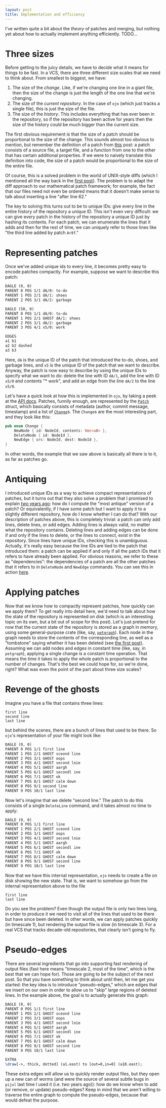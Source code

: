 ```yaml
---
layout: post
title: Implementation and efficiency
---
```


I've written quite a bit about the *theory* of patches and merging, but nothing
yet about how to actually implement anything efficiently. TODO...

# Three sizes

Before getting to the juicy details, we have to decide what it means for things
to be fast. In a VCS, there are three different size scales that we need
to think about. From smallest to biggest, we have:

1. The size of the *change*. Like, if we're changing one line in a giant file,
   then the size of the change is just the length of the one line that we're
   changing.
2. The size of the *current repository*. In the case of `ojo` (which just tracks
   a single file), this is just the size of the file.
3. The size of the *history*. This includes everything that has ever been in
   the repository, so if the repository has been active for years then the size
   of the history could be much bigger than the current size.

The first obvious requirement is that the size of a patch should be
proportional to the size of the change. This sounds almost too obvious to
mention, but remember the definition of a patch from [this](https://??) post: a
patch consists of a source file, a target file, and a function from one to the
other that has certain additional properties. If we were to naively translate
this definition into code, the size of a patch would be proportional to the
size of the entire file.

Of course, this is a solved problem in the world of UNIX-style diffs (which I
mentioned all the way back in the [first post](https://??)). The problem is to 
adapt the diff approach to our mathematical patch framework; for example, the
fact that our files need not even be ordered means that it doesn't make sense
to talk about inserting a line "after line 62."

The key to solving this turns out to be to unique IDs: give every line in the
entire history of the repository a unique ID. This isn't even very difficult:
we can give every patch in the history of the repository a unique ID just by
hashing its contents. For each patch, we can enumerate the lines that it adds
and then for the rest of time, we can uniquely refer to those lines like "the
third line added by patch `Ar8f`."

# Representing patches

Once we've added unique ids to every line, it becomes pretty easy to encode
patches compactly. For example, suppose we want to describe this patch:

```tikz
DAGLE (0, 0)
PARENT 0 POS 1/1 dA/0: to-do
PARENT 1 POS 2/1 dA/1: shoes
PARENT 2 POS 3/1 dA/2: garbage

DAGLE (50, 0)
PARENT 0 POS 1/1 dA/0: to-do
PARENT 1 POS 2/1 GHOST dA/1: shoes
PARENT 2 POS 3/1 dA/2: garbage
PARENT 3 POS 4/1 x5/0: work

EDGES
a1 b1
a2 b2 dashed
a3 b3
```

Here, `dA` is the unique ID of the patch that introduced the to-do, shoes, and
garbage lines, and `x5` is the unique ID of the patch that we want to describe.
Anyway, the patch is now easy to describe by using the unique IDs to specify
what we want to do: delete the line with ID `dA/1`, add the line with ID `x5/0`
and contents "\* work", and add an edge from the line `dA/2` to the line
`x5/0`.

Let's have a quick look at how this is implemented in `ojo`, by taking a peek at
the [API docs](https://??). Patches, funnily enough, are represented by the
[`Patch`](https://??) struct, which basically consists of metadata (author,
commit message, timestamp) and a list of [`Change`](https://??)s. The `Change`s
are the most interesting part, and they look like this:

```rust
pub enum Change {
    NewNode { id: NodeId, contents: Vec<u8> },
    DeleteNode { id: NodeId },
    NewEdge { src: NodeId, dest: NodeId },
}
```

In other words, the example that we saw above is basically all there is to it,
as far as patches go.

# Antiquing

I introduced unique IDs as a way to achieve compact representations of patches,
but it turns out that they also solve a problem that I promised to explain [two
years ago](https://jneem.github.io/pijul/): how do I compute the "most antique"
version of a patch? Or equivalently, if I have some patch but I want to apply
it to a slightly different repository, how do I know whether I can do that?
With our description of patches above, this is completely trivial: a patch can
only add lines, delete lines, or add edges. Adding lines is always valid, no
matter what the repository contains. Deleting lines and adding edges can be
done if and only if the lines to delete, or the lines to connect, exist in the
repository. Since lines have unique IDs, checking this is unambiguous.
Actually, it's really easy because the line IDs are tied to the patch that
introduced them: a patch can be applied if and only if all the patch IDs that
it refers to have already been applied. For obvious reasons, we refer to these
as "dependencies": the dependencies of a patch are all the other patches that
it refers to in `DeleteNode` and `NewEdge` commands. You can see this in action
[here](https://github.com/jneem/ojo/blob/c0eac6d5248e6ef4f811b72819794786b54f09a4/libojo/src/patch.rs#L203).

# Applying patches

Now that we know how to compactly represent patches, how quickly can we apply
them?  To get really into detail here, we'd need to talk about how the state of
the repository is represented on disk (which is an interesting topic on its
own, but a bit out of scope for this post). Let's just pretend for now that the
current state of the repository is stored as a graph in memory, using some
general-purpose crate
(like, say, [`petgraph`](https://docs.rs/petgraph/0.4.13/petgraph/)).
Each node in the graph needs to store the contents of the corresponding line,
as well as a "tombstone" saying whether it has been deleted
(see [the first post](https://jneem.github.io/merging/)). Assuming we can
add nodes and edges in constant time (like, say, in `petgraph`), applying
a single change is a constant time operation. That means the time it takes
to apply the whole patch is proportional to the number of changes.
That's the best we could hope for, so we're done, right? What was even the
point of the part about three size scales?

# Revenge of the ghosts

Imagine you have a file that contains three lines:

```text
first line
second line
last line
```

but behind the scenes, there are a bunch of lines that used to be there. So
`ojo`'s representation of your file might look like:

```tikz
DAGLE (0, 0)
PARENT 0 POS 1/1 first line
PARENT 1 POS 2/1 GHOST sceond line
PARENT 2 POS 3/1 GHOST oops
PARENT 3 POS 4/1 GHOST second lnie
PARENT 4 POS 5/1 GHOST aargh
PARENT 5 POS 6/1 GHOST secondl ine
PARENT 6 POS 7/1 GHOST ok
PARENT 7 POS 8/1 GHOST calm down
PARENT 8 POS 9/1 second line
PARENT 9 POS 10/1 last line
```

Now let's imagine that we delete "second line." The patch to do this consists
of a single `DeleteLine` command, and it takes almost no time to apply:

```tikz
DAGLE (0, 0)
PARENT 0 POS 1/1 first line
PARENT 1 POS 2/1 GHOST sceond line
PARENT 2 POS 3/1 GHOST oops
PARENT 3 POS 4/1 GHOST second lnie
PARENT 4 POS 5/1 GHOST aargh
PARENT 5 POS 6/1 GHOST secondl ine
PARENT 6 POS 7/1 GHOST ok
PARENT 7 POS 8/1 GHOST calm down
PARENT 8 POS 9/1 GHOST second line
PARENT 9 POS 10/1 last line
```

Now that we have this internal representation, `ojo` needs to create a file
on disk showing the new state. That is, we want to somehow go from the internal
representation above to the file

```text
first line
last line
```

Do you see the problem? Even though the output file is only two lines long, in
order to produce it we need to visit all of the lines that used to be there but
have since been deleted. In other words, we can apply patches quickly (in
timescale 1), but rendering the output file is slow (in timescale 3). For a
real VCS that tracks decade-old repositories, that clearly isn't going to fly.

# Pseudo-edges

There are several ingredients that go into supporting fast rendering of output
files (fast here means "timescale 2, most of the time", which is the best that
we can hope for). Those are going to be the subject of the next post. So that
you have something to think about until then, let me get you started: the key
idea is to introduce "pseudo-edges," which are edges that we insert on our own
in order to allow us to "skip" large regions of deleted lines. In the example
above, the goal is to actually generate this graph:

```tikz
DAGLE (0, 0)
PARENT 0 POS 1/1 first line
PARENT 1 POS 2/1 GHOST sceond line
PARENT 2 POS 3/1 GHOST oops
PARENT 3 POS 4/1 GHOST second lnie
PARENT 4 POS 5/1 GHOST aargh
PARENT 5 POS 6/1 GHOST secondl ine
PARENT 6 POS 7/1 GHOST ok
PARENT 7 POS 8/1 GHOST calm down
PARENT 8 POS 9/1 GHOST second line
PARENT 9 POS 10/1 last line

EXTRA
\draw[->, thick, dotted] (a1.east) to [out=0,in=0] (a10.east);
```

These extra edges will allow us to quickly render output files, but they open
up a new can of worms (and were the source of several subtle bugs in `pijul`
last time I used it (i.e. two years ago)): how do we know when to add (or
remove, or update) pseudo-edges? Keep in mind that we aren't willing to
traverse the entire graph to compute the pseudo-edges, because that would
defeat the purpose.
